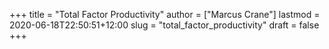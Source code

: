 +++
title = "Total Factor Productivity"
author = ["Marcus Crane"]
lastmod = 2020-06-18T22:50:51+12:00
slug = "total_factor_productivity"
draft = false
+++
